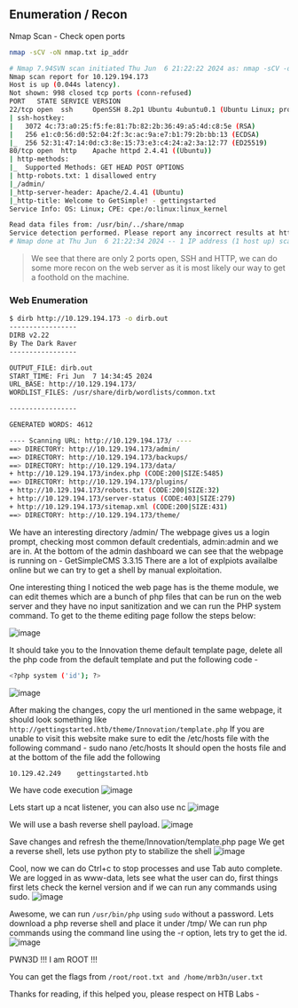 ## Enumeration / Recon

Nmap Scan - Check open ports

```bash
nmap -sCV -oN nmap.txt ip_addr
```

```bash
# Nmap 7.94SVN scan initiated Thu Jun  6 21:22:22 2024 as: nmap -sCV -oN nmap.txt -v 10.129.194.173
Nmap scan report for 10.129.194.173
Host is up (0.044s latency).
Not shown: 998 closed tcp ports (conn-refused)
PORT   STATE SERVICE VERSION
22/tcp open  ssh     OpenSSH 8.2p1 Ubuntu 4ubuntu0.1 (Ubuntu Linux; protocol 2.0)
| ssh-hostkey: 
|   3072 4c:73:a0:25:f5:fe:81:7b:82:2b:36:49:a5:4d:c8:5e (RSA)
|   256 e1:c0:56:d0:52:04:2f:3c:ac:9a:e7:b1:79:2b:bb:13 (ECDSA)
|_  256 52:31:47:14:0d:c3:8e:15:73:e3:c4:24:a2:3a:12:77 (ED25519)
80/tcp open  http    Apache httpd 2.4.41 ((Ubuntu))
| http-methods: 
|_  Supported Methods: GET HEAD POST OPTIONS
| http-robots.txt: 1 disallowed entry 
|_/admin/
|_http-server-header: Apache/2.4.41 (Ubuntu)
|_http-title: Welcome to GetSimple! - gettingstarted
Service Info: OS: Linux; CPE: cpe:/o:linux:linux_kernel

Read data files from: /usr/bin/../share/nmap
Service detection performed. Please report any incorrect results at https://nmap.org/submit/ .
# Nmap done at Thu Jun  6 21:22:34 2024 -- 1 IP address (1 host up) scanned in 12.30 seconds
```

> We see that there are only 2 ports open, SSH and HTTP, we can do some more recon on the web server as it is most likely our way to get a foothold on the machine.

### Web Enumeration

```bash
$ dirb http://10.129.194.173 -o dirb.out
-----------------
DIRB v2.22    
By The Dark Raver
-----------------

OUTPUT_FILE: dirb.out
START_TIME: Fri Jun  7 14:34:45 2024
URL_BASE: http://10.129.194.173/
WORDLIST_FILES: /usr/share/dirb/wordlists/common.txt

-----------------

GENERATED WORDS: 4612                                                          

---- Scanning URL: http://10.129.194.173/ ----
==> DIRECTORY: http://10.129.194.173/admin/                                                                                                                                                  
==> DIRECTORY: http://10.129.194.173/backups/                                                                                                                                                
==> DIRECTORY: http://10.129.194.173/data/                                                                                                                                                   
+ http://10.129.194.173/index.php (CODE:200|SIZE:5485)                                                                                                                                       
==> DIRECTORY: http://10.129.194.173/plugins/                                                                                                                                                
+ http://10.129.194.173/robots.txt (CODE:200|SIZE:32)                                                                                                                                        
+ http://10.129.194.173/server-status (CODE:403|SIZE:279)                                                                                                                                    
+ http://10.129.194.173/sitemap.xml (CODE:200|SIZE:431)                                                                                                                                      
==> DIRECTORY: http://10.129.194.173/theme/
```

We have an interesting directory /admin/
The webpage gives us a login prompt, checking most common default credentials, admin:admin and we are in.
At the bottom of the admin dashboard we can see that the webpage is running on - GetSimpleCMS 3.3.15
There are a lot of explpiots availalbe online but we can try to get a shell by manual exploitation.

One interesting thing I noticed the web page has is the theme module, we can edit themes which are a bunch of php files that can be run on the web server and they have no input sanitization and we can run the PHP system command.
To get to the theme editing page follow the steps below:

![image](https://github.com/brownPineapple/hackthebox/assets/30342446/6898f45a-250b-42f7-9ab6-3fb3e7af28cc)

It should take you to the Innovation theme default template page,
delete all the php code from the default template and put the following code -

```bash
<?php system ('id'); ?>
```

![image](https://github.com/brownPineapple/hackthebox/assets/30342446/b7372da9-83ca-4572-8414-519e5dae9d94)

After making the changes, copy the url mentioned in the same webpage, it should look something like ```http://gettingstarted.htb/theme/Innovation/template.php```
If you are unable to visit this website make sure to edit the /etc/hosts file with the following command - sudo nano /etc/hosts
It should open the hosts file and at the bottom of the file add the following 
```bash
10.129.42.249    gettingstarted.htb
```

We have code execution
![image](https://github.com/brownPineapple/hackthebox/assets/30342446/9b24239d-3f83-4bbc-8bef-4a11166e2c41)

Lets start up a ncat listener, you can also use nc
![image](https://github.com/brownPineapple/hackthebox/assets/30342446/605147ff-77d5-4031-b0a8-bed22a78a4f8)

We will use a bash reverse shell payload.
![image](https://github.com/brownPineapple/hackthebox/assets/30342446/25922b82-8a6b-4280-98a8-8df73ef37a51)

Save changes and refresh the theme/Innovation/template.php page
We get a reverse shell, lets use python pty to stabilize the shell
![image](https://github.com/brownPineapple/hackthebox/assets/30342446/00b94010-da73-41d5-84d1-45c48e3f05e5)

Cool, now we can do Ctrl+c to stop processes and use Tab auto complete.
We are logged in as www-data, lets see what the user can do, first things first lets check the kernel version and if we can run any commands using sudo.
![image](https://github.com/brownPineapple/hackthebox/assets/30342446/a817684d-1c14-48ec-acb6-cfa632bd8822)

Awesome, we can run ```/usr/bin/php``` using ```sudo``` without a password. Lets download a php reverse shell and place it under /tmp/
We can run php commands using the command line using the -r option, lets try to get the id.
![image](https://github.com/brownPineapple/hackthebox/assets/30342446/da61432c-4131-47e4-8d6b-fbe3ede7e949)

PWN3D !!! I am ROOT !!!

You can get the flags from ```/root/root.txt and /home/mrb3n/user.txt```

Thanks for reading, if this helped you, please respect on HTB Labs - 
